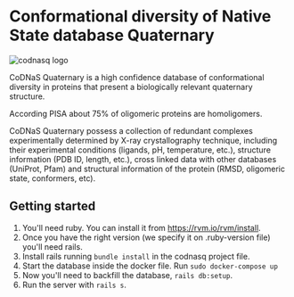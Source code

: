 # Conformational diversity of Native State database Quaternary
![codnasq logo](https://github.com/gstn-caruso/codnasq/blob/master/assets/logo.png?raw=true)

CoDNaS Quaternary is a high confidence database of conformational diversity in proteins that present a biologically relevant quaternary structure.

According PISA about 75% of oligomeric proteins are homoligomers.

CoDNaS Quaternary possess a collection of redundant complexes experimentally determined by X-ray crystallography technique, including their experimental conditions (ligands, pH, temperature, etc.), structure information (PDB ID, length, etc.), cross linked data with other databases (UniProt, Pfam) and structural information of the protein (RMSD, oligomeric state, conformers, etc).

## Getting started

1. You'll need ruby. You can install it from https://rvm.io/rvm/install.
2. Once you have the right version (we specify it on .ruby-version file) you'll need rails.
3. Install rails running `bundle install` in the codnasq project file.
4. Start the database inside the docker file. Run `sudo docker-compose up`
5. Now you'll need to backfill the database, `rails db:setup`.
6. Run the server with `rails s`.
